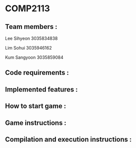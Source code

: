 # COMP2113
## Team members :
Lee Sihyeon 3035834838

Lim Sohui 3035946162

Kum Sangyoon 3035859084

## Code requirements :

## Implemented features :

## How to start game :

## Game instructions :

## Compilation and execution instructions :
